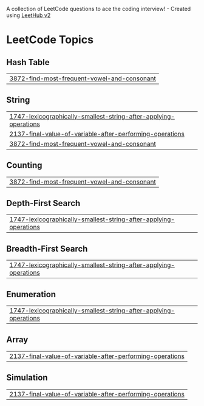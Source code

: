 A collection of LeetCode questions to ace the coding interview! - Created using [LeetHub v2](https://github.com/arunbhardwaj/LeetHub-2.0)
<!---LeetCode Topics Start-->
# LeetCode Topics
## Hash Table
|  |
| ------- |
| [3872-find-most-frequent-vowel-and-consonant](https://github.com/jatin12j/Leetcode/tree/master/3872-find-most-frequent-vowel-and-consonant) |
## String
|  |
| ------- |
| [1747-lexicographically-smallest-string-after-applying-operations](https://github.com/jatin12j/Leetcode/tree/master/1747-lexicographically-smallest-string-after-applying-operations) |
| [2137-final-value-of-variable-after-performing-operations](https://github.com/jatin12j/Leetcode/tree/master/2137-final-value-of-variable-after-performing-operations) |
| [3872-find-most-frequent-vowel-and-consonant](https://github.com/jatin12j/Leetcode/tree/master/3872-find-most-frequent-vowel-and-consonant) |
## Counting
|  |
| ------- |
| [3872-find-most-frequent-vowel-and-consonant](https://github.com/jatin12j/Leetcode/tree/master/3872-find-most-frequent-vowel-and-consonant) |
## Depth-First Search
|  |
| ------- |
| [1747-lexicographically-smallest-string-after-applying-operations](https://github.com/jatin12j/Leetcode/tree/master/1747-lexicographically-smallest-string-after-applying-operations) |
## Breadth-First Search
|  |
| ------- |
| [1747-lexicographically-smallest-string-after-applying-operations](https://github.com/jatin12j/Leetcode/tree/master/1747-lexicographically-smallest-string-after-applying-operations) |
## Enumeration
|  |
| ------- |
| [1747-lexicographically-smallest-string-after-applying-operations](https://github.com/jatin12j/Leetcode/tree/master/1747-lexicographically-smallest-string-after-applying-operations) |
## Array
|  |
| ------- |
| [2137-final-value-of-variable-after-performing-operations](https://github.com/jatin12j/Leetcode/tree/master/2137-final-value-of-variable-after-performing-operations) |
## Simulation
|  |
| ------- |
| [2137-final-value-of-variable-after-performing-operations](https://github.com/jatin12j/Leetcode/tree/master/2137-final-value-of-variable-after-performing-operations) |
<!---LeetCode Topics End-->